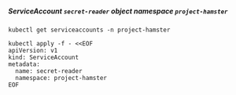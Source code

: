 ##### ServiceAccount `secret-reader` object namespace `project-hamster`
```
kubectl get serviceaccounts -n project-hamster

kubectl apply -f - <<EOF
apiVersion: v1
kind: ServiceAccount
metadata:
  name: secret-reader
  namespace: project-hamster
EOF

```
